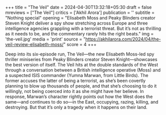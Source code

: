 +++
title = "The Veil"
date = 2024-04-30T13:32:18+05:30
draft = false
mreviews = ["The Veil"]
critics = ['Akhil Arora']
publication = ''
subtitle = "Nothing special"
opening = "Elisabeth Moss and Peaky Blinders creator Steven Knight deliver a spy show stretching across Europe and three intelligence agencies grappling with a terrorist threat. But it’s not as thrilling as it needs to be, and the commentary rarely hits the right beats."
img = 'the-veil.jpg'
media = 'print'
source = "https://akhilarora.com/2024/04/the-veil-review-elisabeth-moss/"
score = 4
+++

Deep into its six-episode run, The Veil—the new Elisabeth Moss-led spy thriller miniseries from Peaky Blinders creator Steven Knight—showcases the best version of itself. The Veil hits at the double standards of the West through a conversation between a British intelligence operative (Moss) and a suspected ISIS commander (Yumna Marwan, from Little Birds). The former accuses the latter of being a terrorist, as she’s been covertly planning to blow up thousands of people, and that she’s choosing to do it willingly, not being coerced into it as she might have her believe. In response, Marwan’s character rightly points out how the West does the same—and continues to do so—in the East, occupying, razing, killing, and destroying. But that it’s only a tragedy when it happens on their land.

